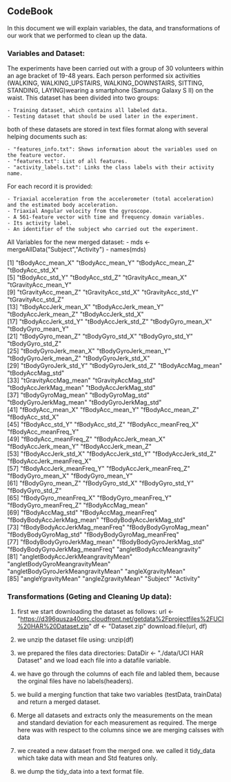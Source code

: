 ## CodeBook

In this document we will explain  variables, the data, and  transformations of our work that we performed to clean up the data.

### Variables and Dataset:
The experiments have been carried out with a group of 30 volunteers within an age bracket of 19-48 years. 
Each person performed six activities (WALKING, WALKING_UPSTAIRS, WALKING_DOWNSTAIRS, SITTING, STANDING, LAYING)wearing a smartphone (Samsung Galaxy S II) on the waist.
This dataset has been divided into two groups:

	- Training dataset, which contains all labeled data. 
	- Testing dataset that should be used later in the experiment.
both of these datasets are stored in text files format along with several helping documents such as: 

	- "features_info.txt": Shows information about the variables used on the feature vector.
	- "features.txt": List of all features.
	- "activity_labels.txt": Links the class labels with their activity name.

For each record it is provided:

	- Triaxial acceleration from the accelerometer (total acceleration) and the estimated body acceleration.
	- Triaxial Angular velocity from the gyroscope. 
	- A 561-feature vector with time and frequency domain variables. 
	- Its activity label. 
	- An identifier of the subject who carried out the experiment.
All Variables for the new merged dataset:
	- mds <- mergeAllData("Subject","Activity")
	- names(mds)

[1] "tBodyAcc_mean_X"                   "tBodyAcc_mean_Y"                   "tBodyAcc_mean_Z"                   "tBodyAcc_std_X"                   
 [5] "tBodyAcc_std_Y"                    "tBodyAcc_std_Z"                    "tGravityAcc_mean_X"                "tGravityAcc_mean_Y"               
 [9] "tGravityAcc_mean_Z"                "tGravityAcc_std_X"                 "tGravityAcc_std_Y"                 "tGravityAcc_std_Z"                
[13] "tBodyAccJerk_mean_X"               "tBodyAccJerk_mean_Y"               "tBodyAccJerk_mean_Z"               "tBodyAccJerk_std_X"               
[17] "tBodyAccJerk_std_Y"                "tBodyAccJerk_std_Z"                "tBodyGyro_mean_X"                  "tBodyGyro_mean_Y"                 
[21] "tBodyGyro_mean_Z"                  "tBodyGyro_std_X"                   "tBodyGyro_std_Y"                   "tBodyGyro_std_Z"                  
[25] "tBodyGyroJerk_mean_X"              "tBodyGyroJerk_mean_Y"              "tBodyGyroJerk_mean_Z"              "tBodyGyroJerk_std_X"              
[29] "tBodyGyroJerk_std_Y"               "tBodyGyroJerk_std_Z"               "tBodyAccMag_mean"                  "tBodyAccMag_std"                  
[33] "tGravityAccMag_mean"               "tGravityAccMag_std"                "tBodyAccJerkMag_mean"              "tBodyAccJerkMag_std"              
[37] "tBodyGyroMag_mean"                 "tBodyGyroMag_std"                  "tBodyGyroJerkMag_mean"             "tBodyGyroJerkMag_std"             
[41] "fBodyAcc_mean_X"                   "fBodyAcc_mean_Y"                   "fBodyAcc_mean_Z"                   "fBodyAcc_std_X"                   
[45] "fBodyAcc_std_Y"                    "fBodyAcc_std_Z"                    "fBodyAcc_meanFreq_X"               "fBodyAcc_meanFreq_Y"              
[49] "fBodyAcc_meanFreq_Z"               "fBodyAccJerk_mean_X"               "fBodyAccJerk_mean_Y"               "fBodyAccJerk_mean_Z"              
[53] "fBodyAccJerk_std_X"                "fBodyAccJerk_std_Y"                "fBodyAccJerk_std_Z"                "fBodyAccJerk_meanFreq_X"          
[57] "fBodyAccJerk_meanFreq_Y"           "fBodyAccJerk_meanFreq_Z"           "fBodyGyro_mean_X"                  "fBodyGyro_mean_Y"                 
[61] "fBodyGyro_mean_Z"                  "fBodyGyro_std_X"                   "fBodyGyro_std_Y"                   "fBodyGyro_std_Z"                  
[65] "fBodyGyro_meanFreq_X"              "fBodyGyro_meanFreq_Y"              "fBodyGyro_meanFreq_Z"              "fBodyAccMag_mean"                 
[69] "fBodyAccMag_std"                   "fBodyAccMag_meanFreq"              "fBodyBodyAccJerkMag_mean"          "fBodyBodyAccJerkMag_std"          
[73] "fBodyBodyAccJerkMag_meanFreq"      "fBodyBodyGyroMag_mean"             "fBodyBodyGyroMag_std"              "fBodyBodyGyroMag_meanFreq"        
[77] "fBodyBodyGyroJerkMag_mean"         "fBodyBodyGyroJerkMag_std"          "fBodyBodyGyroJerkMag_meanFreq"     "angletBodyAccMeangravity"         
[81] "angletBodyAccJerkMeangravityMean"  "angletBodyGyroMeangravityMean"     "angletBodyGyroJerkMeangravityMean" "angleXgravityMean"                
[85] "angleYgravityMean"                 "angleZgravityMean"                 "Subject"                           "Activity"


### Transformations (Geting and Cleaning Up data): 
 1. first we start downloading the dataset as follows:
	url <- "https://d396qusza40orc.cloudfront.net/getdata%2Fprojectfiles%2FUCI%20HAR%20Dataset.zip"
	df <- "Dataset.zip"
	download.file(url, df)
 2. we unzip the dataset file using: unzip(df)
 
 3. we prepared the files data directories: DataDir <- "./data/UCI HAR Dataset" and we load each file into a datafile variable.
 4. we have go through the columns of each file and labled them, because the orginal files have no labels(headers).
 5. we build a merging function that take two variables (testData, trainData) and  return a merged dataset.
 6. Merge all datasets and extracts only the measurements on the mean and standard deviation for each measurement as required. The merge here was with respect to the columns since we are merging calsses with data
 7. we created a new dataset from the merged one. we called it tidy_data which take data with mean and Std features only.
 8. we dump the tidy_data into a text format file.
 
 
 
  
